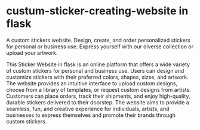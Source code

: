 # custum-sticker-creating-website in flask
A custom stickers  website. Design, create, and order personalized stickers for personal or business use. Express yourself with our diverse collection or upload your artwork.  


This Sticker Website in flask  is an online platform that offers a wide variety of custom stickers for personal and business use. Users can design and customize stickers with their preferred colors, shapes, sizes, and artwork. The website provides an intuitive interface to upload custom designs, choose from a library of templates, or request custom designs from artists. Customers can place orders, track their shipments, and enjoy high-quality, durable stickers delivered to their doorstep. The website aims to provide a seamless, fun, and creative experience for individuals, artists, and businesses to express themselves and promote their brands through custom stickers.
